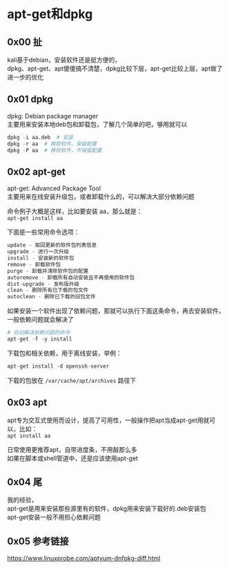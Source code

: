 # apt-get和dpkg

## 0x00 扯
kali基于debian，安装软件还是挺方便的，  
dpkg、apt-get、apt傻傻搞不清楚，dpkg比较下层，apt-get比较上层，apt做了进一步的优化  


## 0x01 dpkg
dpkg: Debian package manager  
主要用来安装本地deb包和卸载包，了解几个简单的吧，够用就可以  
```r
dpkg -i aa.deb  # 安装
dpkg -r aa  # 移除软件，保留配置
dpkg -P aa  # 移除软件，不保留配置
```


## 0x02 apt-get
apt-get: Advanced Package Tool  
主要用来在线安装升级包，或者卸载什么的，可以解决大部分依赖问题  

命令例子大概是这样，比如要安装 aa，那么就是：  
`apt-get install aa`  

下面是一些常用命令选项：  
```r
update - 取回更新的软件包列表信息
upgrade - 进行一次升级
install - 安装新的软件包
remove - 卸载软件包
purge - 卸载并清除软件包的配置
autoremove - 卸载所有自动安装且不再使用的软件包
dist-upgrade - 发布版升级
clean - 删除所有已下载的包文件
autoclean - 删除已下载的旧包文件
```

如果安装一个软件出现了依赖问题，那就可以执行下面这条命令，再去安装软件，一般依赖问题就会解决了  
```r
# 自动解决依赖问题的命令
apt-get -f -y install
```

下载包和相关依赖，用于离线安装，举例：  
```r
apt-get install -d openssh-server
```
下载的包放在 `/var/cache/apt/archives` 路径下  


## 0x03 apt
apt专为交互式使用而设计，提高了可用性，一般操作把apt当成apt-get用就可以，比如：  
`apt install aa`  

日常使用更推荐apt，自带进度条，不用敲那么多  
如果在脚本或shell管道中，还是应该使用apt-get  


## 0x04 尾
我的经验，  
apt-get是用来安装那些源里有的软件，dpkg用来安装下载好的.deb安装包  
apt-get安装一般不用担心依赖问题  


## 0x05 参考链接
https://www.linuxprobe.com/aptyum-dnfpkg-diff.html  
